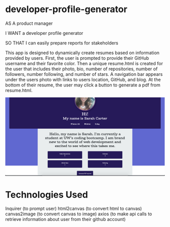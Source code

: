 # developer-profile-generator

AS A product manager

I WANT a developer profile generator

SO THAT I can easily prepare reports for stakeholders

This app is designed to dynamically create resumes based on information provided by users. First, the user is prompted to provide their GitHub username and their favorite color. Then a unique resume.html is created for the user that includes their photo, bio, number of repositories, number of followers, number following, and number of stars. A navigation bar appears under the users photo with links to users location, GitHub, and blog.
At the bottom of their resume, the user may click a button to generate a pdf from resume.html.

<img src='resume.png' alt='resume'>

# Technologies Used

Inquirer (to prompt user)
html2canvas (to convert html to canvas)
canvas2image (to convert canvas to image)
axios (to make api calls to retrieve information about user from their github account)